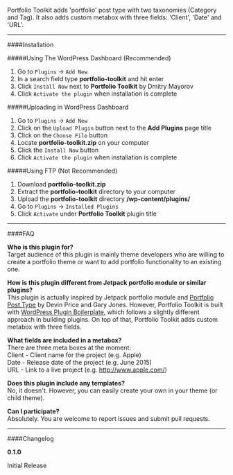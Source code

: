 Portfolio Toolkit adds 'portfolio' post type with two taxonomies (Category and Tag). It also adds custom metabox with three fields: 'Client', 'Date' and 'URL'.

---

####Installation

#####Using The WordPress Dashboard (Recommended)

1. Go to `Plugins` → `Add New`
2. In a search field type **portfolio-toolkit** and hit enter
3. Click `Install Now` next to **Portfolio Toolkit** by Dmitry Mayorov
4. Click `Activate the plugin` when installation is complete

#####Uploading in WordPress Dashboard

1. Go to `Plugins` → `Add New`
2. Click on the `Upload Plugin` button next to the **Add Plugins** page title
3. Click on the `Choose File` button
4. Locate **portfolio-toolkit.zip** on your computer
5. Click the `Install Now` button
6. Click `Activate the plugin` when installation is complete

#####Using FTP (Not Recommended)

1. Download **portfolio-toolkit.zip**
2. Extract the **portfolio-toolkit** directory to your computer
3. Upload the **portfolio-toolkit** directory  **/wp-content/plugins/**
4. Go to `Plugins` → `Installed Plugins`
5. Click `Activate` under **Portfolio Toolkit** plugin title

---

####FAQ

**Who is this plugin for?**  
Target audience of this plugin is mainly theme developers who are willing to create a portfolio theme or want to add portfolio functionality to an existing one.

**How is this plugin different from Jetpack portfolio module or similar plugins?**  
This plugin is actually inspired by Jetpack portfolio module and [Portfolio Post Type](https://github.com/devinsays/portfolio-post-type) by Devin Price and Gary Jones. However, Portfolio Toolkit is built with [WordPress Plugin Boilerplate](https://github.com/DevinVinson/WordPress-Plugin-Boilerplate), which follows a slightly different approach in building plugins. On top of that, Portfolio Toolkit adds custom metabox with three fields.

**What fields are included in a metabox?**  
There are three meta boxes at the moment:  
Client - Client name for the project (e.g. Apple)  
Date - Release date of the project (e.g. June 2015)  
URL - Link to a live project (e.g. http://www.apple.com/)  

**Does this plugin include any templates?**  
No, it doesn't. However, you can easily create your own in your theme (or child theme).

**Can I participate?**  
Absolutely. You are welcome to report issues and submit pull requests.

---

####Changelog

**0.1.0**

Initial Release
